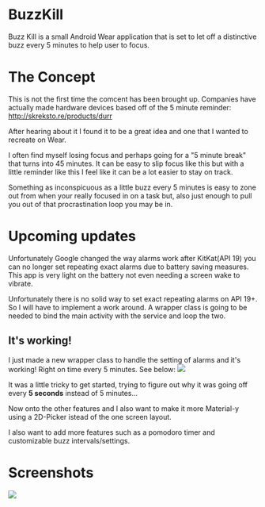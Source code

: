 # BuzzKill
Buzz Kill is a small Android Wear application that is set to let off a distinctive buzz every 5 minutes to help user to focus.

# The Concept
This is not the first time the comcent has been brought up. Companies have actually made hardware devices based off of the 5 minute reminder: http://skreksto.re/products/durr

After hearing about it I found it to be a great idea and one that I wanted to recreate on Wear.

I often find myself losing focus and perhaps going for a "5 minute break" that turns into 45 minutes. It can be easy to slip focus like this but with a little reminder like this I feel like it can be a lot easier to stay on track.

Something as inconspicuous as a little buzz every 5 minutes is easy to zone out from when your really focused in on a task but, also just enough to pull you out of that procrastination loop you may be in.

# Upcoming updates

Unfortunately Google changed the way alarms work after KitKat(API 19) you can no longer set repeating exact alarms due to battery saving measures.
This app is very light on the battery not even needing a screen wake to vibrate.

Unfortunately there is no solid way to set exact repeating alarms on API 19+. So I will have to implement a work around. A wrapper class is going to be needed to bind the main activity with the service and loop the two.

<h2>It's working!</h2>
I just made a new wrapper class to handle the setting of alarms and it's working! Right on time every 5 minutes. See below:
<img src="http://i.imgur.com/vkuvmCY.png" />

It was a little tricky to get started, trying to figure out why it was going off every <strong>5 seconds</strong> instead of 5 minutes...

Now onto the other features and I also want to make it more Material-y using a 2D-Picker istead of the one screen layout.

I also want to add more features such as a pomodoro timer and customizable buzz intervals/settings.


# Screenshots

<img src="http://i.imgur.com/Ujsu7ua.png" />
